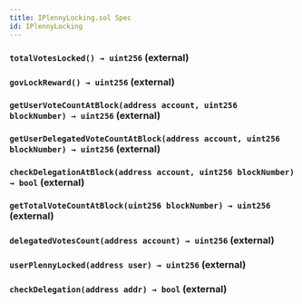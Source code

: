 ```yaml
---
title: IPlennyLocking.sol Spec
id: IPlennyLocking
---
```








### `totalVotesLocked() → uint256` (external)








### `govLockReward() → uint256` (external)








### `getUserVoteCountAtBlock(address account, uint256 blockNumber) → uint256` (external)








### `getUserDelegatedVoteCountAtBlock(address account, uint256 blockNumber) → uint256` (external)








### `checkDelegationAtBlock(address account, uint256 blockNumber) → bool` (external)








### `getTotalVoteCountAtBlock(uint256 blockNumber) → uint256` (external)








### `delegatedVotesCount(address account) → uint256` (external)








### `userPlennyLocked(address user) → uint256` (external)








### `checkDelegation(address addr) → bool` (external)









